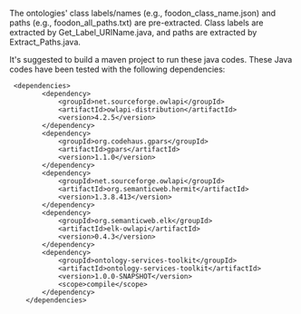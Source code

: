 The ontologies' class labels/names (e.g., foodon_class_name.json) and paths (e.g., foodon_all_paths.txt) are pre-extracted.
Class labels are extracted by Get_Label_URIName.java, and paths are extracted by Extract_Paths.java.

It's suggested to build a maven project to run these java codes. These Java codes have been tested with the following dependencies:

```
 <dependencies>
        <dependency>
            <groupId>net.sourceforge.owlapi</groupId>
            <artifactId>owlapi-distribution</artifactId>
            <version>4.2.5</version>
        </dependency>
        <dependency>
            <groupId>org.codehaus.gpars</groupId>
            <artifactId>gpars</artifactId>
            <version>1.1.0</version>
        </dependency>
        <dependency>
            <groupId>net.sourceforge.owlapi</groupId>
            <artifactId>org.semanticweb.hermit</artifactId>
            <version>1.3.8.413</version>
        </dependency>
        <dependency>
            <groupId>org.semanticweb.elk</groupId>
            <artifactId>elk-owlapi</artifactId>
            <version>0.4.3</version>
        </dependency>
        <dependency>
            <groupId>ontology-services-toolkit</groupId>
            <artifactId>ontology-services-toolkit</artifactId>
            <version>1.0.0-SNAPSHOT</version>
            <scope>compile</scope>
        </dependency>
    </dependencies>
```
